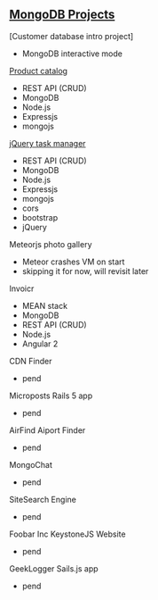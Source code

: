 ## [MongoDB Projects](https://www.eduonix.com/courses/Web-Development/Projects-in-MongoDB-Learn-MongoDB-Building-Ten-Projects)

[Customer database intro project]
- MongoDB interactive mode

[Product catalog](https://github.com/shadowrunnerkyt/learn_mongoDB/tree/master/catalog)
- REST API (CRUD)
- MongoDB
- Node.js
- Expressjs
- mongojs

[jQuery task manager](https://github.com/shadowrunnerkyt/learn_mongoDB/tree/master/taskmanager)
- REST API (CRUD)
- MongoDB
- Node.js
- Expressjs
- mongojs
- cors
- bootstrap
- jQuery

Meteorjs photo gallery
- Meteor crashes VM on start
- skipping it for now, will revisit later

Invoicr
- MEAN stack
- MongoDB
- REST API (CRUD)
- Node.js
- Angular 2

CDN Finder
- pend

Microposts Rails 5 app
- pend

AirFind Aiport Finder
- pend

MongoChat
- pend

SiteSearch Engine
- pend

Foobar Inc KeystoneJS Website
- pend

GeekLogger Sails.js app
- pend
